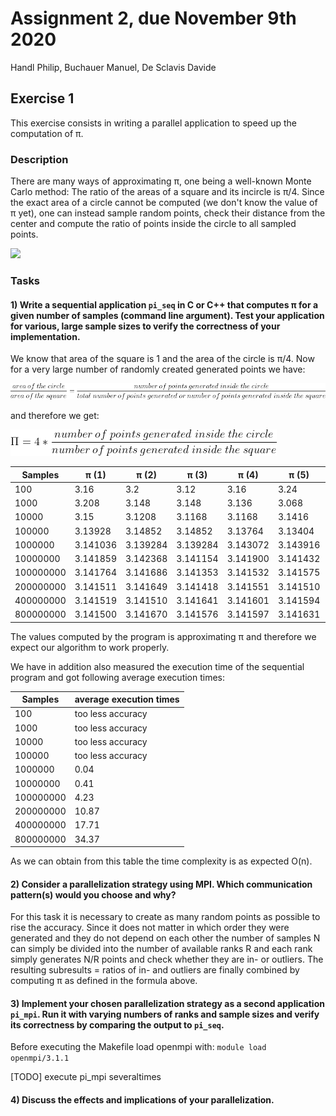 # Assignment 2, due November 9th 2020
Handl Philip, Buchauer Manuel, De Sclavis Davide


## Exercise 1

This exercise consists in writing a parallel application to speed up the computation of π.

### Description

There are many ways of approximating π, one being a well-known Monte Carlo method: The ratio of the areas of a square and its incircle is π/4. Since the exact area of a circle cannot be computed (we don't know the value of π yet), one can instead sample random points, check their distance from the center and compute the ratio of points inside the circle to all sampled points.

<img src="https://upload.wikimedia.org/wikipedia/commons/2/20/MonteCarloIntegrationCircle.svg" width="40%">

### Tasks

####  1) Write a sequential application `pi_seq` in C or C++ that computes π for a given number of samples (command line argument). Test your application for various, large sample sizes to verify the correctness of your implementation.
We know that area of the square is 1 and the area of the circle is π/4.
Now for a very large number of randomly created generated points we have:


<img src="./pictures/formula1.png"> 

and therefore we get:


<img src="./pictures/formula2.png"> 

| Samples                   | π (1)    | π (2)    | π (3)    | π (4)    | π (5)    | π (avg)    |      
|---------------------------|----------|----------|----------|----------|----------|------------|
|100                        |3.16      |3.2       |3.12      |3.16      |3.24      |3.176       |
|1000                       |3.208     |3.148     |3.148     |3.136     |3.068     |3.1416      |
|10000                      |3.15      |3.1208    |3.1168    |3.1168    |3.1416    |3.1292      |
|100000                     |3.13928   |3.14852   |3.14852   |3.13764   |3.13404   |3.1416      |
|1000000                    |3.141036  |3.139284  |3.139284  |3.143072  |3.143916  |3,1413184   |
|10000000                   |3.141859  |3.142368  |3.141154  |3.141900  |3.141432  |3,1417426   |
|100000000                  |3.141764  |3.141686  |3.141353  |3.141532  |3.141575  |3,141582    |
|200000000                  |3.141511  |3.141649  |3.141418  |3.141551  |3.141510  |3,1415278   |
|400000000                  |3.141519  |3.141510  |3.141641  |3.141601  |3.141594  |3,141573    |
|800000000                  |3.141500  |3.141670  |3.141576  |3.141597  |3.141631  |3,1415948   |

The values computed by the program is approximating π and therefore we expect our algorithm to work properly.


We have in addition also measured the execution time of the sequential program and got following average execution times:

| Samples                   | average execution times  |
|---------------------------|--------------------------|
|100                        |too less accuracy         |
|1000                       |too less accuracy         |
|10000                      |too less accuracy         |
|100000                     |too less accuracy         |
|1000000                    |0.04                      |
|10000000                   |0.41                      |
|100000000                  |4.23                      |
|200000000                  |10.87                     |
|400000000                  |17.71                     |
|800000000                  |34.37                     |

As we can obtain from this table the time complexity is as expected O(n).

#### 2) Consider a parallelization strategy using MPI. Which communication pattern(s) would you choose and why?

For this task it is necessary to create as many random points as possible to rise the accuracy. Since it does not matter
in which order they were generated and they do not depend on each other the number of samples N can simply be divided into the number of 
available ranks R and each rank simply generates N/R points and check whether they are in- or outliers. The resulting subresults = ratios
of in- and outliers are finally combined by computing π as defined in the formula above.

#### 3) Implement your chosen parallelization strategy as a second application `pi_mpi`. Run it with varying numbers of ranks and sample sizes and verify its correctness by comparing the output to `pi_seq`.

Before executing the Makefile load openmpi with: `module load openmpi/3.1.1`

[TODO] execute pi_mpi severaltimes

#### 4) Discuss the effects and implications of your parallelization.



